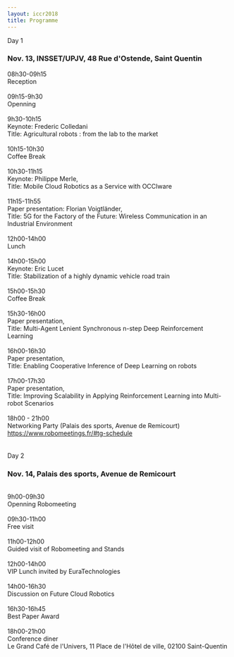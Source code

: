 ```yaml
---
layout: iccr2018
title: Programme
---
```


<div class="row">
 <!-- <div class="card">
   <div class="card-header">
     Day 0
     <h3>Nov. 21</h3>
   </div>
   <div class="card-block">
   <div class="container">
    <div class="row">
      <div class="col-md-2"> 18:00</div>
      <div class="col-md-9"> Networking Party (Palais des sports, Avenue de Remicourt) </div>
    </div>
  </div>
 </div>
</div> -->

  <div class="card">
    <div class="card-header">
      Day 1
      <h3>Nov. 13, INSSET/UPJV, 48 Rue d'Ostende, Saint Quentin
      </h3>
    </div>
    <div class="card-block">
    <div class="container">
     <div class="row">
       <div class="col-md-2">08h30-09h15</div>
       <div class="col-md-9">Reception</div>
     </div>
     <br/>
     <div class="row">
       <div class="col-md-2">09h15-9h30</div>
       <div class="col-md-9">Openning</div>
     </div>
     <br/>
     <div class="row">
       <div class="col-md-2">9h30-10h15</div>
       <div class="col-md-9">Keynote: Frederic Colledani<br/>
       Title: Agricultural robots : from the lab to the market </div>
     </div>
     <br/>
     <div class="row">
       <div class="col-md-2">10h15-10h30</div>
       <div class="col-md-9">Coffee Break</div>
     </div>
     <br/>
          <div class="row">
       <div class="col-md-2">10h30-11h15</div>
       <div class="col-md-9">Keynote: Philippe Merle,
       <br />  Title: Mobile Cloud Robotics as a Service with OCCIware</div>
    </div>
        <br/>
     <div class="row">
       <div class="col-md-2">11h15-11h55</div>
       <div class="col-md-9">Paper presentation: Florian Voigtländer,
       <br />  Title: 5G for the Factory of the Future: Wireless Communication in an Industrial Environment	
    </div>
     </div>
    <br/>
<div class="row">
       <div class="col-md-2">12h00-14h00</div>
       <div class="col-md-9">Lunch</div>
     </div>
    <br/>
<div class="row">
       <div class="col-md-2">14h00-15h00</div>
       <div class="col-md-9">Keynote: Eric Lucet<br/>
       Title: Stabilization of a highly dynamic vehicle road train</div>
     </div>
    <br/>
<div class="row">
       <div class="col-md-2">15h00-15h30</div>
       <div class="col-md-9">Coffee Break</div>
     </div>
    <br/>
    <div class="row">
       <div class="col-md-2">15h30-16h00</div>
       <div class="col-md-9">Paper presentation,
       <br />  Title: Multi-Agent Lenient Synchronous n-step Deep Reinforcement Learning	
       </div></div>
     <br/>
     <div class="row">
            <div class="col-md-2">16h00-16h30</div>
            <div class="col-md-9">Paper presentation,
            <br />  Title: Enabling Cooperative Inference of Deep Learning on robots	</div>
          </div>
          <br/>
      <div class="row">
                 <div class="col-md-2">17h00-17h30</div>
                 <div class="col-md-9">Paper presentation,
                 <br />  Title: Improving Scalability in Applying Reinforcement Learning into Multi-robot Scenarios	</div>
      </div>
    <br/>
        <div class="row">
      <div class="col-md-2"> 18h00 - 21h00</div>
      <div class="col-md-9"> Networking Party (Palais des sports, Avenue de Remicourt) <a href="https://www.robomeetings.fr/#tg-schedule"> https://www.robomeetings.fr/#tg-schedule</a> </div>
    </div>
  <br/>

   </div>
    </div>
</div>
<br/>

 <div class="card">
   <div class="card-header">
     Day 2
     <h3>Nov. 14, Palais des sports, Avenue de Remicourt</h3>
   </div>
   <div class="card-block">
   <div class="container">
   <br/>
<div class="row">
      <div class="col-md-2">9h00-09h30</div>
      <div class="col-md-9">Openning Robomeeting</div>
    </div>
   <br/>
<div class="row">
      <div class="col-md-2">09h30-11h00</div>
      <div class="col-md-9">Free visit</div>
    </div>
   <br/>
<div class="row">
      <div class="col-md-2">11h00-12h00</div>
      <div class="col-md-9">Guided visit of Robomeeting and Stands</div>
    </div>
   <br/>
<div class="row">
      <div class="col-md-2">12h00-14h00</div>
      <div class="col-md-9">VIP Lunch invited by EuraTechnologies</div>
    </div>
   <br/>
   <div class="row">
         <div class="col-md-2">14h00-16h30</div>
         <div class="col-md-9">Discussion on Future Cloud Robotics</div>
       </div>
      <br/>

  <div class="row">
       <div class="col-md-2">16h30-16h45</div>
       <div class="col-md-9">Best Paper Award</div>
     </div>
<br/>
  <div class="row">
       <div class="col-md-2">18h00-21h00</div>
       <div class="col-md-9">Conference diner
       <br/>Le Grand Café de l'Univers, 11 Place de l'Hôtel de ville, 02100 Saint-Quentin</div>
     </div>
   </div>
</div>
<br/>

 </div>
</div>
